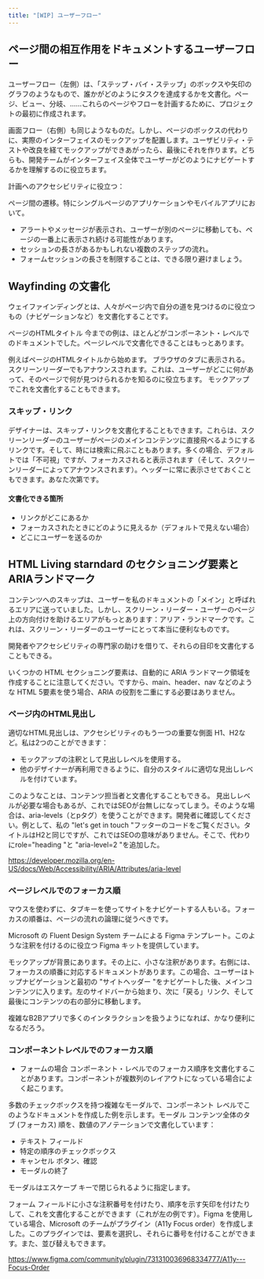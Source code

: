 ```yaml
---
title: "[WIP] ユーザーフロー"
---
```


## ページ間の相互作用をドキュメントするユーザーフロー

ユーザーフロー（左側）は、「ステップ・バイ・ステップ」のボックスや矢印のグラフのようなもので、誰かがどのようにタスクを達成するかを文書化。ページ、ビュー、分岐、......これらのページやフローを計画するために、プロジェクトの最初に作成されます。

画面フロー（右側）も同じようなものだ。しかし、ページのボックスの代わりに、実際のインターフェイスのモックアップを配置します。ユーザビリティ・テストや改良を経てモックアップができあがったら、最後にそれを作ります。どちらも、開発チームがインターフェイス全体でユーザーがどのようにナビゲートするかを理解するのに役立ちます。

計画へのアクセシビリティに役立つ：

ページ間の遷移。特にシングルページのアプリケーションやモバイルアプリにおいて。
- アラートやメッセージが表示され、ユーザーが別のページに移動しても、ページの一番上に表示され続ける可能性があります。
- セッションの長さがあるかもしれない複数のステップの流れ。
- フォームセッションの長さを制限することは、できる限り避けましょう。

## Wayfinding の文書化
ウェイファインディングとは、人々がページ内で自分の道を見つけるのに役立つもの（ナビゲーションなど）を文書化することです。

ページのHTMLタイトル
今までの例は、ほとんどがコンポーネント・レベルでのドキュメントでした。ページレベルで文書化できることはもっとあります。

例えばページのHTMLタイトルから始めます。
ブラウザのタブに表示される。スクリーンリーダーでもアナウンスされます。これは、ユーザーがどこに何があって、そのページで何が見つけられるかを知るのに役立ちます。
モックアップでこれを文書化することもできます。

### スキップ・リンク
デザイナーは、スキップ・リンクを文書化することもできます。これらは、スクリーンリーダーのユーザーがページのメインコンテンツに直接飛べるようにするリンクです。そして、時には検索に飛ぶこともあります。多くの場合、デフォルトでは「不可視」ですが、フォーカスされると表示されます（そして、スクリーンリーダーによってアナウンスされます）。ヘッダーに常に表示させておくこともできます。あなた次第です。

#### 文書化できる箇所
- リンクがどこにあるか
- フォーカスされたときにどのように見えるか（デフォルトで見えない場合）
- どこにユーザーを送るのか

## HTML Living starndard のセクショニング要素とARIAランドマーク

コンテンツへのスキップは、ユーザーを私のドキュメントの「メイン」と呼ばれるエリアに送っていました。しかし、スクリーン・リーダー・ユーザーのページ上の方向付けを助けるエリアがもっとあります：アリア・ランドマークです。これは、スクリーン・リーダーのユーザーにとって本当に便利なものです。

開発者やアクセシビリティの専門家の助けを借りて、それらの目印を文書化することもできる。

いくつかの HTML セクショニング要素は、自動的に ARIA ランドマーク領域を作成することに注意してください。ですから、main、header、nav などのような HTML 5要素を使う場合、ARIA の役割を二重にする必要はありません。

### ページ内のHTML見出し
適切なHTML見出しは、アクセシビリティのもう一つの重要な側面
H1、H2など。私は2つのことができます：
- モックアップの注釈として見出しレベルを使用する。
- 他のデザイナーが再利用できるように、自分のスタイルに適切な見出しレベルを付けています。

このようなことは、コンテンツ担当者と文書化することもできる。 見出しレベルが必要な場合もあるが、これではSEOが台無しになってしまう。そのような場合は、aria-levels（とpタグ）を使うことができます。開発者に確認してください。例として、私の "let's get in touch "フッターのコードをご覧ください。タイトルはH2と同じですが、これではSEOの意味がありません。そこで、代わりにrole="heading "と "aria-level=2 "を追加した。

https://developer.mozilla.org/en-US/docs/Web/Accessibility/ARIA/Attributes/aria-level

### ページレベルでのフォーカス順
マウスを使わずに、タブキーを使ってサイトをナビゲートする人もいる。フォーカスの順番は、ページの流れの論理に従うべきです。

Microsoft の Fluent Design System チームによる Figma テンプレート。このような注釈を付けるのに役立つ Figma キットを提供しています。

モックアップが背景にあります。その上に、小さな注釈があります。右側には、フォーカスの順番に対応するドキュメントがあります。この場合、ユーザーはトップナビゲーションと最初の "サイトヘッダー "をナビゲートした後、メインコンテンツに入ります。左のサイドバーから始まり、次に「戻る」リンク、そして最後にコンテンツの右の部分に移動します。

複雑なB2Bアプリで多くのインタラクションを扱うようになれば、かなり便利になるだろう。

### コンポーネントレベルでのフォーカス順
- フォームの場合
  コンポーネント・レベルでのフォーカス順序を文書化することがあります。コンポーネントが複数列のレイアウトになっている場合によく起こります。

多数のチェックボックスを持つ複雑なモーダルで、コンポーネント レベルでこのようなドキュメントを作成した例を示します。モーダル コンテンツ全体のタブ (フォーカス) 順を、数値のアノテーションで文書化しています：

- テキスト フィールド
- 特定の順序のチェックボックス
- キャンセル ボタン、確認
- モーダルの終了

モーダルはエスケープ キーで閉じられるように指定します。

フォーム フィールドに小さな注釈番号を付けたり、順序を示す矢印を付けたりして、これを文書化することができます（これが左の例です）。Figma を使用している場合、Microsoft のチームがプラグイン（A11y Focus order）を作成しました。このプラグインでは、要素を選択し、それらに番号を付けることができます。また、並び替えもできます。

https://www.figma.com/community/plugin/731310036968334777/A11y---Focus-Order